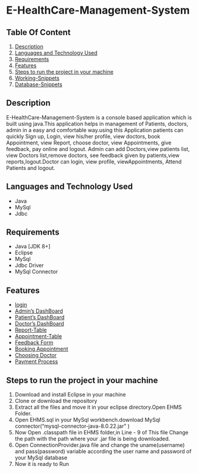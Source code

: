 # E-HealthCare-Management-System
<h2>Table Of Content</h2>
<ol>
  <li><a href="#description">Description</a></li>
  <li><a href="#lat">Languages and Technology Used</a></li>
  <li><a href="#Req">Requirements</li>
  <li><a href="#features">Features</a></li>
  <li><a href="#steps">Steps to run the project in your machine</a></li>
  <li ><a href="#ws">Working-Snippets</a></li>
  <li><a href="#cs"> Database-Snippets</a></li>

</ol>
<h2 id="description">Description</h2>
 E-HealthCare-Management-System is a console based application which is built using java.This application helps in management of  Patients, doctors, admin in a easy and comfortable way.using this Application patients can quickly Sign up, Login, view his/her profile, view doctors, book Appointment, view Report, choose doctor, view Appointments, give feedback, pay online and logout. Admin can add Doctors,view patients list, view Doctors list,remove doctors, see feedback given by patients,view reports,logout.Doctor can login, view profile, viewAppointments, Attend Patients and logout. 
 
 <h2 id="lat">Languages and Technology Used</h2>
 <ul>
  <li>Java</li>
  <li>MySql</li>
  <li>Jdbc</li>
</ul>
<h2 id="Req">Requirements</h2>
<ul>
  <li>Java [JDK 8+]</li>
  <li>Eclipse</li>
  <li>MySql</li>
  <li>Jdbc Driver</li>
  <li>MySql Connector</li>
</ul>
 <h2 id="features">Features</h2>
 <ul>
  <li><a href="#login">login</a></li>
  <li><a href="#Admin">Admin’s DashBoard</a></li>
  <li><a href="#Patient">Patient’s DashBoard</a></li>
  <li><a href="#Doctor">Doctor’s DashBoard</a></li>
  <li><a href="#Report">Report-Table</a></li>
  <li><a href="#Appointment">Appointment-Table</a></li>
  <li><a href="#feedback">Feedback Form</a></li>
  <li><a href="#Booking">Booking Appointment</li>
  <li ><a href="#choose">Choosing Doctor</a></li>
  <li ><a href="#Payment">Payment Process</a></li>
 </ul>
 <h2 id="steps">Steps to run the project in your machine</h2>
 <ol>
   <li>Download and install Eclipse in your machine</li>
    <li>Clone or download the repository</li>
    <li>Extract all the files and move it in your eclipse directory.Open EHMS Folder.</li>
   <li>Open EHMS.sql in your MySql workbench.download MySql connector(“mysql-connector-java-8.0.22.jar" ) </li>
   <li>Now Open .classpath file in EHMS folder,in Line - 9 of This file Change the  path with the path where your .jar file is being downloaded. </li>
   <li>Open ConnectionProvider.java file and change the uname(username) and pass(password) variable according the user name and password of your MySql database</li>
   <li>Now it is ready to Run</li>
 </ol>
<!--  <h2 id="ws">Working-Snippets</h2>
<img id="login" src="snippets/Login.png">
<img id="Admin" src="snippets/Admin.png">
<img id="Patient" src="snippets/Patient.png">
<img id="Doctor" src="snippets/Doctor.png">
<img id="Report" src="snippets/Report.png">
<img id ="Appointment" src="snippets/Appointment.png">
<img id="feedback" src="snippets/Feedback.png">
<img id="Booking" src="snippets/BookingAppointment.png">
<img id="choose" src="snippets/choosingDoctor.png">
<img id="Payment" src="snippets/paymentProcess.png">
<h2 id="cs">Database-Snippets</h2>
<img id="a" src="snippets/Database/Schema.png">
<img id="b" src="snippets/Database/User-PatientTable.png">
<img id="c" src="snippets/Database/Doctor-AppointmentTable.png">
<img id="d" src="snippets/Database/ExampleDoctorInputs.png">
<img id="e" src="snippets/Database/Report-FeebackTable.png"> -->
